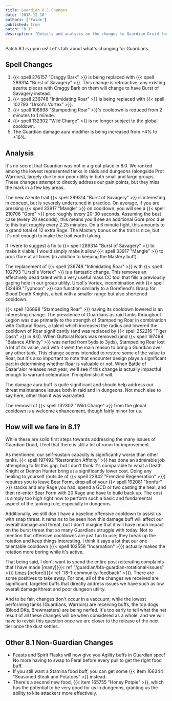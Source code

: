 ```yaml
---
title: Guardian 8.1 Changes
date: '2018-12-10'
authors: ['Faide']
published: true
patch: "8.1"
description: "Details and analysis on the changes to Guardian Druid for the upcoming 8.1 patch."
---
```


Patch 8.1 is upon us! Let's talk about what's changing for Guardians.

## Spell Changes

1. {{< spell 276157 "Craggy Bark" >}} is being replaced with {{< spell 289314 "Burst of Savagery" >}}. This change is retroactive; any existing azerite pieces with Craggy Bark on them will change to have Burst of Savagery instead.
2. {{< spell 236748 "Intimidating Roar" >}} is being replaced with {{< spell 102793 "Ursol's Vortex" >}}. 
3. {{< spell 106898 "Stampeding Roar" >}}'s cooldown is reduced from 2 minutes to 1 minute.
4. {{< spell 132302 "Wild Charge" >}} is no longer subject to the global cooldown.
5. The Guardian damage aura modifier is being increased from +4% to +16%.

## Analysis

It's no secret that Guardian was not in a great place in 8.0. We ranked among the lowest represented tanks in raids and dungeons (alongside Prot Warriors), largely due to our poor utility in both small and large groups. These changes attempt to directly address our pain points, but they miss the mark in a few key areas.

The new Azerite trait {{< spell 289314 "Burst of Savagery" >}} is interesting in concept, but is severely undertuned in practice. On average, if you are pressing {{< spell 33917 "Mangle" >}} on cooldown, you will see a {{< spell 210706 "Gore" >}} proc roughly every 20-30 seconds. Assuming the best case (every 20 seconds), this means you'll see an additional Gore proc due to this trait roughly every 2.25 minutes. On a 6 minute fight, this amounts to a grand total of 12 extra Rage. The Mastery bonus on the trait is nice, but it's not enough to make the trait worth taking.

If I were to suggest a fix to {{< spell 289314 "Burst of Savagery" >}} to make it viable, I would simply make it allow {{< spell 33917 "Mangle" >}} to proc Gore at all times (in addition to keeping the Mastery buff).

The replacement of {{< spell 236748 "Intimidating Roar" >}} with {{< spell 102793 "Ursol's Vortex" >}} is a fantastic change. This removes an effectively dead talent with a very useful mass CC tool that fills a previously gaping hole in our group utility. Ursol's Vortex, incombination with {{< spell 132469 "Typhoon" >}} can function similarly to a Gorefiend's Grasp for Blood Death Knights, albeit with a smaller range but also shortened cooldown. 

{{< spell 106898 "Stampeding Roar" >}} having its cooldown lowered is an interesting change. The prevalence of Guardians as raid tanks throughout Legion was due primarily to the strength of Stampeding Roar in combination with Guttural Roars, a talent which increased the radius and lowered the cooldown of Roar significantly (and was replaced by {{< spell 252216 "Tiger Dash" >}} in 8.0). When Guttural Roars was removed (and {{< spell 197488 "Balance Affinity" >}} was nerfed from 5yds to 3yds), Stampeding Roar lost a lot of its value, and with it went the main reason to bring a Guardian over any other tank. This change seems intended to restore some of the value to Roar, but it's also important to note that encounter design plays a significant part in determining whether Roar is valuable or not. When Battle of Dazar'alor releases next year, we'll see if this change is actually impactful enough to warrant celebration. I'm optimistic it will.

The damage aura buff is quite significant and should help address our threat maintenance issues both in raid and in dungeons. Not much else to say here, other than it was warranted.

The removal of {{< spell 132302 "Wild Charge" >}} from the global cooldown is a welcome enhancement, though fairly minor for us.

## How will we fare in 8.1?

While these are solid first steps towards addressing the many issues of Guardian Druid, I feel that there is still a lot of room for improvement. 

As mentioned, our self-sustain capacity is significantly worse than other tanks. {{< spell 197492 "Restoration Affinity" >}} has done an admirable job attempting to fill this gap, but I don't think it's comparable to what a Death Knight or Demon Hunter bring at a significantly lower cost. Doing any healing to yourself (outside of {{< spell 22842 "Frenzied Regeneration" >}}) requires you to leave Bear Form, drop all of your {{< spell 192081 "Ironfur" >}} stacks and any Rage you had, spend a GCD or two casting the heal, and then re-enter Bear Form with 20 Rage and have to build back up. The cost is simply too high right now to perform such a basic and fundamental aspect of the tanking role, especially in dungeons.

Additionally, we still don't have a baseline offensive cooldown to assist us with snap threat. It remains to be seen how this damage buff will affect our overall damage and threat, but I don't imagine that it will have much impact on the burst threat that so many Guardians struggle with today. Not to mention that offensive cooldowns are just fun to use; they break up the rotation and keep things interesting. I think it says a lot that our one talentable cooldown ({{< spell 102558 "Incarnation" >}}) actually makes the rotation more boring while it's active.

That being said, I don't want to spend the entire post reiterating complaints that I have made [many]({{< ref "/guardian/bfa-guardian-rotational-issues" >}}) [times](https://www.wowhead.com/news=286248/guardian-druid-review-battle-for-azeroth-community-opinions) [before]({{< ref "/8-1-community-feedback" >}}). There are some positives to take away. For one, all of the changes we received are significant, targeted buffs that directly address issues we have such as low overall damage/threat and poor dungeon utility. 

And to be fair, changes don't occur in a vaccuum; while the lowest performing tanks (Guardians, Warriors) are receiving buffs, the top dogs (Blood DKs, Brewmasters) are being nerfed. It's too early to tell what the net result of all these changes will be when considered as a whole, and we will have to revisit this question once we are closer to the release of the next tier once the dust settles.

## Other 8.1 Non-Guardian Changes

- Feasts and Spirit Flasks will now give you Agility buffs in Guardian spec! No more having to swap to Feral before every pull to get the right food buff. 
- If you still want a Stamina food buff, you can get some {{< item 166344 "Seasoned Steak and Potatoes" >}} instead.
- There's a second new food, {{< item 165755 "Honey Potpie" >}}, which has the potential to be very good for us in dungeons, granting us the ability to kite attackers more effectively.
